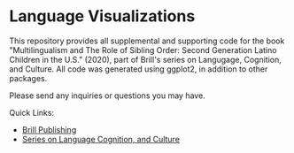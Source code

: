 # Language Visualizations

This repository provides all supplemental and supporting code for the book "Multilingualism and The Role of Sibling Order: Second Generation Latino Children in the U.S." (2020), part of Brill's series on Langugage, Cognition, and Culture. All code was generated using ggplot2, in addition to other packages. 

Please send any inquiries or questions you may have. 

Quick Links:
- [Brill Publishing](https://brill.com)
- [Series on Language Cognition, and Culture](https://brill.com/view/serial/BSLC)
